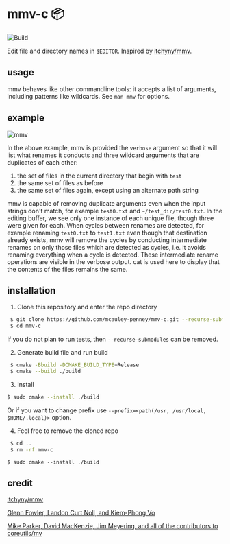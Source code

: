 # mmv-c 📦

![Build](https://github.com/mcauley-penney/mmv-c/actions/workflows/build.yml/badge.svg)

Edit file and directory names in `$EDITOR`. Inspired by [itchyny/mmv](https://github.com/itchyny/mmv).

## usage

mmv behaves like other commandline tools: it accepts a list of arguments, including patterns like wildcards. See `man mmv` for options.

## example

![mmv](https://github.com/mcauley-penney/mmv-c/assets/59481467/ecf97305-7847-4878-9ee7-5a86a287634e)

In the above example, mmv is provided the `verbose` argument so that it will list what renames it conducts and three wildcard arguments that are duplicates of each other: 
1. the set of files in the current directory that begin with `test`
2. the same set of files as before
3. the same set of files again, except using an alternate path string

mmv is capable of removing duplicate arguments even when the input strings don't match, for example `test0.txt` and `~/test_dir/test0.txt`. In the editing buffer, we see only one instance of each unique file, though three were given for each. When cycles between renames are detected, for example renaming `test0.txt` to `test1.txt` even though that destination already exists, mmv will remove the cycles by conducting intermediate renames on only those files which are detected as cycles, i.e. it avoids renaming everything when a cycle is detected. These intermediate rename operations are visible in the verbose output. cat is used here to display that the contents of the files remains the same.

## installation

1. Clone this repository and enter the repo directory

```sh
 $ git clone https://github.com/mcauley-penney/mmv-c.git --recurse-submodules
 $ cd mmv-c
```

If you do not plan to run tests, then `--recurse-submodules` can be removed.

2. Generate build file and run build

```sh
 $ cmake -Bbuild -DCMAKE_BUILD_TYPE=Release
 $ cmake --build ./build
```

3. Install

```sh
$ sudo cmake --install ./build
```

Or if you want to change prefix use `--prefix=<path(/usr, /usr/local, $HOME/.local)>` option.

4. Feel free to remove the cloned repo

```sh
 $ cd ..
 $ rm -rf mmv-c
```

```
$ sudo cmake --install ./build
```

## credit

[itchyny/mmv](https://github.com/itchyny/mmv)

[Glenn Fowler, Landon Curt Noll, and Kiem-Phong Vo](https://en.wikipedia.org/wiki/Fowler%E2%80%93Noll%E2%80%93Vo_hash_function)

[Mike Parker, David MacKenzie, Jim Meyering, and all of the contributors to coreutils/mv](https://github.com/coreutils/coreutils/blob/master/src/mv.c)
